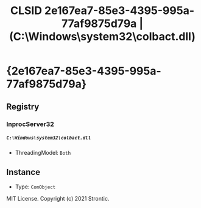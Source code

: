 ﻿---
title: "CLSID 2e167ea7-85e3-4395-995a-77af9875d79a | (C:\\Windows\\system32\\colbact.dll)"
excerpt: What is COM-Object CLSID 2e167ea7-85e3-4395-995a-77af9875d79a?
---

# {2e167ea7-85e3-4395-995a-77af9875d79a}


## Registry


### InprocServer32

##### `C:\Windows\system32\colbact.dll`
* ThreadingModel: `Both`

## Instance

* Type: `ComObject`

MIT License. Copyright (c) 2021 Strontic.


